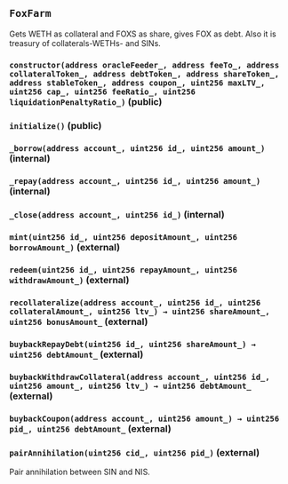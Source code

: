 ## `FoxFarm`

Gets WETH as collateral and FOXS as share, gives FOX as debt.
Also it is treasury of collaterals-WETHs- and SINs.




### `constructor(address oracleFeeder_, address feeTo_, address collateralToken_, address debtToken_, address shareToken_, address stableToken_, address coupon_, uint256 maxLTV_, uint256 cap_, uint256 feeRatio_, uint256 liquidationPenaltyRatio_)` (public)





### `initialize()` (public)





### `_borrow(address account_, uint256 id_, uint256 amount_)` (internal)





### `_repay(address account_, uint256 id_, uint256 amount_)` (internal)





### `_close(address account_, uint256 id_)` (internal)





### `mint(uint256 id_, uint256 depositAmount_, uint256 borrowAmount_)` (external)





### `redeem(uint256 id_, uint256 repayAmount_, uint256 withdrawAmount_)` (external)





### `recollateralize(address account_, uint256 id_, uint256 collateralAmount_, uint256 ltv_) → uint256 shareAmount_, uint256 bonusAmount_` (external)





### `buybackRepayDebt(uint256 id_, uint256 shareAmount_) → uint256 debtAmount_` (external)





### `buybackWithdrawCollateral(address account_, uint256 id_, uint256 amount_, uint256 ltv_) → uint256 debtAmount_` (external)





### `buybackCoupon(address account_, uint256 amount_) → uint256 pid_, uint256 debtAmount_` (external)





### `pairAnnihilation(uint256 cid_, uint256 pid_)` (external)

Pair annihilation between SIN and NIS.




